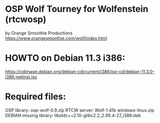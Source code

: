 # OSP Wolf Tourney for Wolfenstein (rtcwosp)

by Orange Smoothie Productions
https://www.orangesmoothie.com/wolf/index.html

# HOWTO on Debian 11.3 i386:
https://cdimage.debian.org/debian-cd/current/i386/iso-cd/debian-11.3.0-i386-netinst.iso

# Required files:
OSP library: osp-wolf-0.9.zip
RTCW server: Wolf-1.41b windows-linux.zip
DEBIAN missing library: libstdc++2.10-glibc2.2_2.95.4-27_i386.deb
